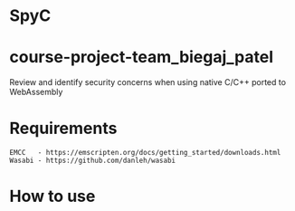 # SpyC
# course-project-team_biegaj_patel

Review and identify security concerns when using native C/C++ ported to WebAssembly

# Requirements 
```
EMCC   - https://emscripten.org/docs/getting_started/downloads.html
Wasabi - https://github.com/danleh/wasabi
```

# How to use
